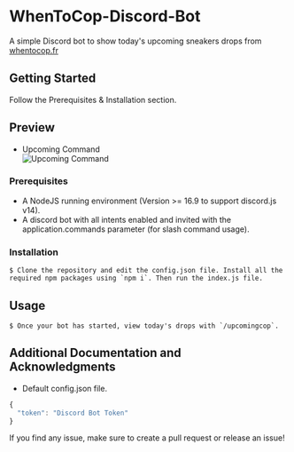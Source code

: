 # WhenToCop-Discord-Bot
A simple Discord bot to show today's upcoming sneakers drops from [whentocop.fr](https://www.whentocop.fr/drops)

## Getting Started

Follow the Prerequisites & Installation section.

## Preview

* Upcoming Command<br />
![Upcoming Command](https://media.discordapp.net/attachments/1117386156896698488/1118459513222213672/Capture_decran_du_2023-06-14_10-38-43.png)

### Prerequisites

* A NodeJS running environment (Version >= 16.9 to support discord.js v14).
* A discord bot with all intents enabled and invited with the application.commands parameter (for slash command usage).

### Installation

```
$ Clone the repository and edit the config.json file. Install all the required npm packages using `npm i`. Then run the index.js file.
```

## Usage

```
$ Once your bot has started, view today's drops with `/upcomingcop`.
```

## Additional Documentation and Acknowledgments

* Default config.json file.
```javascript
{
  "token": "Discord Bot Token"
}
```

If you find any issue, make sure to create a pull request or release an issue!
